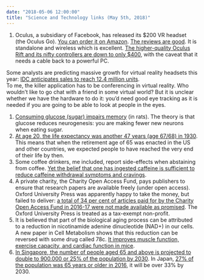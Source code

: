 ```yaml
---
date: "2018-05-06 12:00:00"
title: "Science and Technology links (May 5th, 2018)"
---
```




1. Oculus, a subsidiary of Facebook, has released its $200 VR headset (the Oculus Go). [You can order it on Amazon](https://www.amazon.com/Oculus-Go-Standalone-Virtual-Reality-Headset/dp/B076CWS8C6/). [The reviews are good](https://arstechnica.com/gaming/2018/05/oculus-go-review-the-wireless-vr-future-begins-today-for-only-199/). It is standalone and wireless which is excellent. [The higher-quality Oculus Rift and its nifty controllers are down to only $400](https://www.amazon.com/dp/B073X8N1YW), with the caveat that it needs a cable back to a powerful PC.

Some analysts are predicting massive growth for virtual reality headsets this year: [IDC anticipates sales to reach 12.4 million units](https://www.idc.com/getdoc.jsp?containerId=prUS43639318).<br/>
To me, the killer application has to be conferencing in virtual reality. Who wouldn&rsquo;t like to go chat with a friend in some virtual world? But it is unclear whether we have the hardware to do it: you&rsquo;d need good eye tracking as it is needed if you are going to be able to look at people in the eyes.
1. [Consuming glucose (sugar) impairs memory](https://www.sciencedirect.com/science/article/abs/pii/S0031938418300520) (in rats). The theory is that glucose reduces neurogenesis: you are making fewer new neurons when eating sugar. 
1. [At age 20, the life expectancy was another 47 years (age 67/68) in 1930](https://dawnsmit.com/wp/2018/04/social-security-how-many-people-were-expected-to-receive-benefits/). This means that when the retirement age of 65 was enacted in the US and other countries, we expected people to have reached the very end of their life by then.
1. Some coffee drinkers, me included, report side-effects when abstaining from coffee. [Yet the belief that one has ingested caffeine is sufficient to reduce caffeine withdrawal symptoms and cravings](http://journals.sagepub.com/doi/full/10.1177/0269881116632374). 
1. A private charity, the Charity Open Access Fund, pays publishers to ensure that research papers are available freely (under open access). Oxford University Press was apparently happy to take the money, but failed to deliver: [a total of 34 per cent of articles paid for by the Charity Open Access Fund in 2016-17 were not made available as promised](https://www.researchresearch.com/news/article/?articleId=1374866). The Oxford University Press is treated as a tax-exempt non-profit.
1. It is believed that part of the biological aging process can be attributed to a reduction in nicotinamide adenine dinucleotide (NAD+) in our cells. A new paper in Cell Metabolism shows that this reduction can be reversed with some drug called 78c. [It improves muscle function, exercise capacity, and cardiac function in mice](https://www.cell.com/cell-metabolism/fulltext/S1550-4131(18)30194-3).
1. [In Singapore, the number of people aged 65 and above is projected to double to 900,000 or 25% of the population by 2030](https://www.population.sg/articles/older-singaporeans-to-double-by-2030). In Japan, [27% of the population was 65 years or older in 2016](https://data.worldbank.org/indicator/SP.POP.65UP.TO.ZS?year_high_desc=true), it will be over 33% by 2030.


